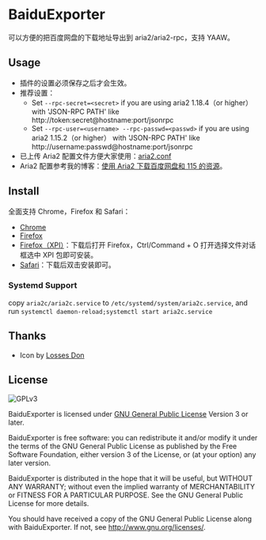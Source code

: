 # BaiduExporter

可以方便的把百度网盘的下载地址导出到 aria2/aria2-rpc，支持 YAAW。

## Usage

- 插件的设置必须保存之后才会生效。
- 推荐设置：
	- Set `--rpc-secret=<secret>` if you are using aria2 1.18.4（or higher） with 'JSON-RPC PATH' like http://token:secret@hostname:port/jsonrpc
	- Set `--rpc-user=<username> --rpc-passwd=<passwd>` if you are using aria2 1.15.2（or higher） with 'JSON-RPC PATH' like http://username:passwd@hostname:port/jsonrpc
- 已上传 Aria2 配置文件方便大家使用：[aria2.conf](https://raw.githubusercontent.com/acgotaku/BaiduExporter/master/aria2c/aria2.conf)
- Aria2 配置参考我的博客：[使用 Aria2 下载百度网盘和 115 的资源](https://blog.icehoney.me/posts/2015-01-31-Aria2-download)。

## Install

全面支持 Chrome，Firefox 和 Safari：

- [Chrome](https://chrome.google.com/webstore/detail/baiduexporter/mjaenbjdjmgolhoafkohbhhbaiedbkno)
- [Firefox](https://addons.mozilla.org/zh-CN/firefox/addon/baiduexporter)
- [Firefox（XPI）](https://raw.githubusercontent.com/acgotaku/BaiduExporter/master/firefox/BaiduExporter.xpi)：下载后打开 Firefox，Ctrl/Command + O 打开选择文件对话框选中 XPI 包即可安装。
- [Safari](https://raw.githubusercontent.com/acgotaku/BaiduExporter/master/safari/BaiduExporter.safariextz)：下载后双击安装即可。
### Systemd Support
copy `aria2c/aria2c.service` to `/etc/systemd/system/aria2c.service`,
and run `systemctl daemon-reload;systemctl start aria2c.service`

## Thanks

- Icon by [Losses Don](https://github.com/Losses)

## License

![GPLv3](https://www.gnu.org/graphics/gplv3-127x51.png)

BaiduExporter is licensed under [GNU General Public License](https://www.gnu.org/licenses/gpl.html) Version 3 or later.

BaiduExporter is free software: you can redistribute it and/or modify
it under the terms of the GNU General Public License as published by
the Free Software Foundation, either version 3 of the License, or
(at your option) any later version.

BaiduExporter is distributed in the hope that it will be useful,
but WITHOUT ANY WARRANTY; without even the implied warranty of
MERCHANTABILITY or FITNESS FOR A PARTICULAR PURPOSE.  See the
GNU General Public License for more details.

You should have received a copy of the GNU General Public License
along with BaiduExporter.  If not, see <http://www.gnu.org/licenses/>.
